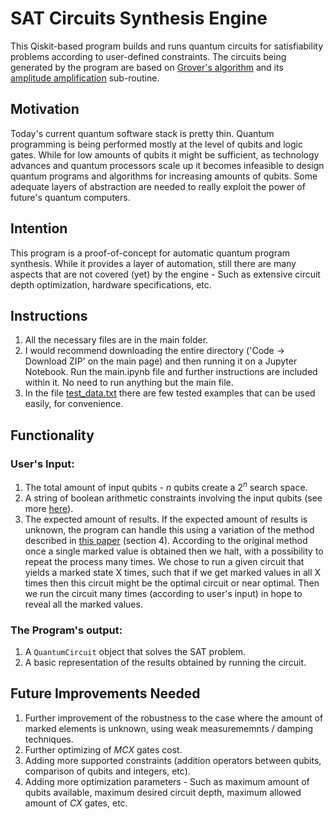 # SAT Circuits Synthesis Engine

This Qiskit-based program builds and runs quantum circuits for satisfiability problems according to user-defined constraints. The circuits being generated by the program are based on [Grover's algorithm](https://en.wikipedia.org/wiki/Grover%27s_algorithm) and its [amplitude amplification](https://en.wikipedia.org/wiki/Amplitude_amplification) sub-routine.

## Motivation

Today's current quantum software stack is pretty thin. Quantum programming is being performed mostly at the level of qubits and logic gates.  While for low amounts of qubits it might be sufficient, as technology advances and quantum processors scale up it becomes infeasible to design quantum programs and algorithms for increasing amounts of qubits.  Some adequate layers of abstraction are needed to really exploit the power of future's quantum computers.

## Intention

This program is a proof-of-concept for automatic quantum program synthesis. While it provides a layer of automation, still there are many aspects that are not covered (yet) by the engine - Such as extensive circuit depth optimization, hardware specifications, etc.

## Instructions
1. All the necessary files are in the main folder.
2. I would recommend downloading the entire directory ('Code -> Download ZIP' on the main page) and then running it on a Jupyter Notebook. Run the main.ipynb file and further instructions are included within it. No need to run anything but the main file.
3. In the file [test_data.txt](https://github.com/ohadlev77/SAT_Circuits_Engine/blob/main/test_data.txt) there are few tested examples that can be used easily, for convenience.


## Functionality

### User's Input:

 1. The total amount of input qubits - $n$ qubits create a $2^n$ search space.
 2. A string of boolean arithmetic constraints involving the input qubits (see more [here](https://github.com/ohadlev77/SAT_Circuits_Engine/blob/main/constraints_format.txt "constraints_format.txt")).
3. The expected amount of results. If the expected amount of results is unknown, the program can handle this using a variation of the method described in [this paper](https://arxiv.org/abs/quant-ph/9605034) (section 4). According to the original method once a single marked value is obtained then we halt, with a possibility to repeat the process many times. We chose to run a given circuit that yields a marked state X times, such that if we get marked values in all X times then this circuit might be the optimal circuit or near optimal. Then we run the circuit many times (according to user's input) in hope to reveal all the marked values.

### The Program's output:
1. A `QuantumCircuit` object that solves the SAT problem.
2. A basic representation of the results obtained by running the circuit.

## Future Improvements Needed

1. Further improvement of the robustness to the case where the amount of marked elements is unknown, using weak measurememnts / damping techniques. 
2. Further optimizing  of $MCX$ gates cost.
3. Adding more supported constraints (addition operators between qubits, comparison of qubits and integers, etc).
4. Adding more optimization parameters - Such as maximum amount of qubits available, maximum desired circuit depth, maximum allowed amount of $CX$ gates, etc.